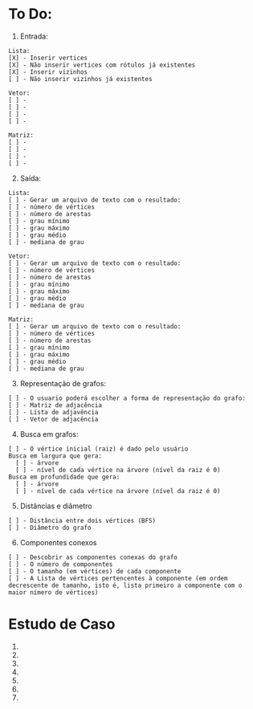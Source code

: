 # To Do:

  1. Entrada:

    Lista:
    [X] - Inserir vertices
    [X] - Não inserir vertices com rótulos já existentes
    [X] - Inserir vizinhos
    [ ] - Não inserir vizinhos já existentes
    
    Vetor:
    [ ] - 
    [ ] - 
    [ ] - 
    [ ] - 

    Matriz:
    [ ] - 
    [ ] - 
    [ ] - 
    [ ] - 

  2. Saída:

    Lista:
    [ ] - Gerar um arquivo de texto com o resultado:
    [ ] - número de vértices
    [ ] - número de arestas
    [ ] - grau mínimo
    [ ] - grau máximo
    [ ] - grau médio
    [ ] - mediana de grau

    Vetor:
    [ ] - Gerar um arquivo de texto com o resultado:
    [ ] - número de vértices
    [ ] - número de arestas
    [ ] - grau mínimo
    [ ] - grau máximo
    [ ] - grau médio
    [ ] - mediana de grau

    Matriz:
    [ ] - Gerar um arquivo de texto com o resultado:
    [ ] - número de vértices
    [ ] - número de arestas
    [ ] - grau mínimo
    [ ] - grau máximo
    [ ] - grau médio
    [ ] - mediana de grau

  3. Representação de grafos:

    [ ] - O usuario poderá escolher a forma de representação do grafo:
    [ ] - Matriz de adjacência
    [ ] - Lista de adjavência
    [ ] - Vetor de adjacência

  4. Busca em grafos:

    [ ] - O vértice inicial (raiz) é dado pelo usuário
    Busca em largura que gera:
      [ ] - árvore
      [ ] - nível de cada vértice na árvore (nível da raiz é 0)
    Busca em profundidade que gera:
      [ ] - árvore
      [ ] - nível de cada vértice na árvore (nível da raiz é 0)

  5. Distâncias e diâmetro

    [ ] - Distância entre dois vértices (BFS)
    [ ] - Diâmetro do grafo

  6. Componentes conexos

    [ ] - Descobrir as componentes conexas do grafo
    [ ] - O número de componentes
    [ ] - O tamanho (em vértices) de cada componente
    [ ] - A Lista de vértices pertencentes à componente (em ordem decrescente de tamanho, isto é, lista primeiro a componente com o maior nímero de vértices)
  
# Estudo de Caso

1. 
2. 
3. 
4. 
5. 
6. 
7. 